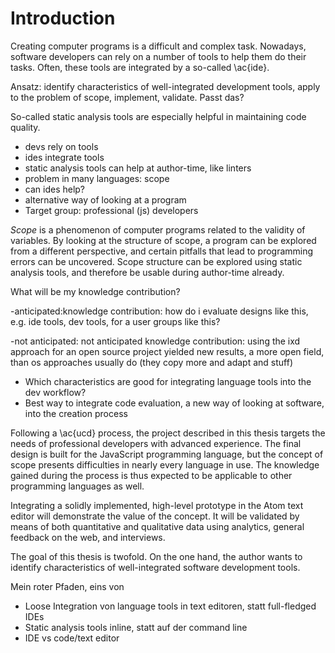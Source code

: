 # Introduction

Creating computer programs is a difficult and complex task. Nowadays, software developers can rely on a number of tools to help them do their tasks. Often, these tools are integrated by a so-called \ac{ide}.

Ansatz: identify characteristics of well-integrated development tools, apply to the problem of scope, implement, validate. Passt das?

So-called static analysis tools are especially helpful in maintaining code quality.
- devs rely on tools
- ides integrate tools
- static analysis tools can help at author-time, like linters
- problem in many languages: scope
- can ides help?
- alternative way of looking at a program
- Target group: professional (js) developers

*Scope* is a phenomenon of computer programs related to the validity of variables. By looking at the structure of scope, a program can be explored from a different perspective, and certain pitfalls that lead to programming errors can be uncovered. Scope structure can be explored using static analysis tools, and therefore be usable during author-time already.



What will be my knowledge contribution?

-anticipated:knowledge contribution: how do i evaluate designs like this, e.g. ide tools, dev tools, for a user groups like this?

-not anticipated: not anticipated knowledge contribution: using the ixd approach for an open source project yielded new results, a more open field, than os approaches usually do (they copy more and adapt and stuff)


- Which characteristics are good for integrating language tools into the dev workflow?
- Best way to integrate code evaluation, a new way of looking at software, into the creation process

Following a \ac{ucd} process, the project described in this thesis targets the needs of professional developers with advanced experience. The final design is built for the JavaScript programming language, but the concept of scope presents difficulties in nearly every language in use. The knowledge gained during the process is thus expected to be applicable to other programming languages as well.

Integrating a solidly implemented, high-level prototype in the Atom text editor will demonstrate the value of the concept. It will be validated by means of both quantitative and qualitative data using analytics, general feedback on the web, and interviews.

The goal of this thesis is twofold. On the one hand, the author wants to identify characteristics of well-integrated software development tools.

Mein roter Pfaden, eins von
- Loose Integration von language tools in text editoren, statt full-fledged IDEs
- Static analysis tools inline, statt auf der command line
- IDE vs code/text editor